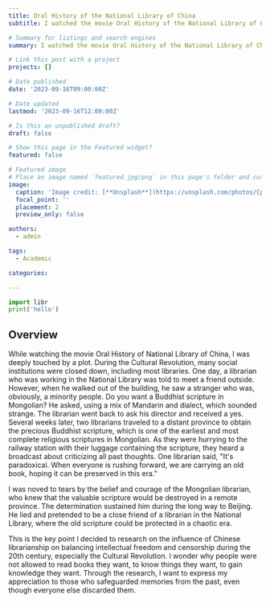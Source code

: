 ```yaml
---
title: Oral History of the National Library of China
subtitle: I watched the movie Oral History of the National Library of China in the 2023 Chinese Library Conference

# Summary for listings and search engines
summary: I watched the movie Oral History of the National Library of China in the 2023 Chinese Library Conferenc

# Link this post with a project
projects: []

# Date published
date: '2023-09-16T09:00:00Z'

# Date updated
lastmod: '2023-09-16T12:00:00Z'

# Is this an unpublished draft?
draft: false

# Show this page in the Featured widget?
featured: false

# Featured image
# Place an image named `featured.jpg/png` in this page's folder and customize its options here.
image:
  caption: 'Image credit: [**Unsplash**](https://unsplash.com/photos/CpkOjOcXdUY)'
  focal_point: ''
  placement: 2
  preview_only: false

authors:
  - admin

tags:
  - Academic

categories:

---
```


```python
import libr
print('hello')
```

## Overview

While watching the movie Oral History of National Library of China, I was deeply touched by a plot. During the Cultural Revolution, many social institutions were closed down, including most libraries. One day, a librarian who was working in the National Library was told to meet a friend outside. However, when he walked out of the building, he saw a stranger who was, obviously, a minority people. Do you want a Buddhist scripture in Mongolian? He asked, using a mix of Mandarin and dialect, which sounded strange. The librarian went back to ask his director and received a yes. Several weeks later, two librarians traveled to a distant province to obtain the precious Buddhist scripture, which is one of the earliest and most complete religious scriptures in Mongolian. As they were hurrying to the railway station with their luggage containing the scripture, they heard a broadcast about criticizing all past thoughts. One librarian said, "It's paradoxical. When everyone is rushing forward, we are carrying an old book, hoping it can be preserved in this era."

I was noved to tears by the belief and courage of the Mongolian librarian, who knew that the valuable scripture would be destroyed in a remote province. The determination sustained him during the long way to Beijing. He lied and pretended to be a close friend of a librarian in the National Library, where the old scripture could be protected in a chaotic era. 

This is the key point I decided to research on the influence of Chinese librarianship on balancing intellectual freedom and censorship during the 20th century, especially the Cultural Revolution. I wonder why people were not allowed to read books they want, to know things they want, to gain knowledge they want. Through the research, I want to express my appreciation to those who safeguarded memories from the past, even though everyone else discarded them.
